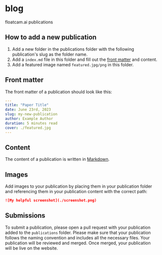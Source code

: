 # blog
floatcam.ai publications

## How to add a new publication

1. Add a new folder in the publications folder with the following publication's slug as the folder name.
2. Add a `index.md` file in this folder and fill out the [front matter](#front-matter) and content.
3. Add a featured image named `featured.jpg/png` in this folder.

## Front matter

The front matter of a publication should look like this:

```yaml
---
title: "Paper Title"
date: June 23rd, 2023
slug: my-new-publication
author: Example Author
duration: 5 minutes read
cover: ./featured.jpg
---
```

## Content

The content of a publication is written in [Markdown](https://www.markdownguide.org/cheat-sheet/).


## Images

Add images to your publication by placing them in your publication folder and referencing them in your publication content with the correct path:

```md
![My helpful screenshot](./screenshot.png)
```

## Submissions

To submit a publication, please open a pull request with your publication added to the `publications` folder. Please make sure that your publication follows the naming convention and includes all the necessary files. Your publication will be reviewed and merged. Once merged, your publication will be live on the website.
